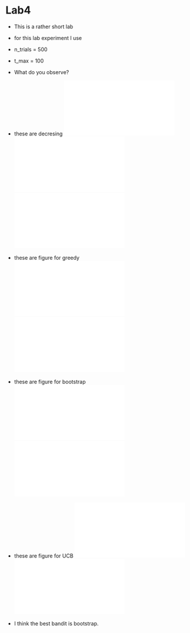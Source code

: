 # Lab4



* This is a rather short lab
* for this lab experiment I use 
* n_trials = 500
* t_max = 100
* What do you observe? 
* these are decresing
![scaterplot](./0.2-decreasing.pdf?raw=true)	
![scaterplot](./0.2-decreasing1.pdf?raw=true)		
![scaterplot](./0.2-decreasing10.pdf?raw=true)	
* these are  figure for greedy
![scaterplot](./0.2-greedy.pdf?raw=true)
![scaterplot](./greedy.pdf?raw=true)

* these are  figure for bootstrap
![scaterplot](./BootstrapTS10.pdf?raw=true)
![scaterplot](./BootstrapTS.pdf?raw=true)

* these are  figure for UCB
![scaterplot](./UCB.pdf?raw=true)
![scaterplot](./UCB10.pdf?raw=true)
* I think the  best bandit is bootstrap.

